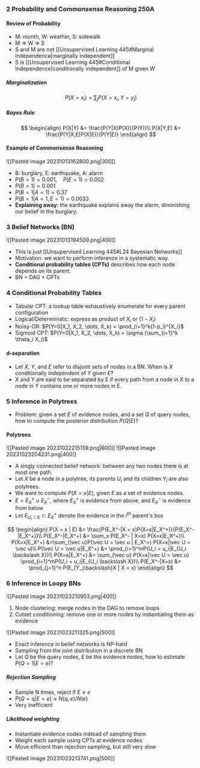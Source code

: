 ### 2 Probability and Commonsense Reasoning 250A
#### Review of Probability

* M: month, W: weather, S: sidewalk
* M => W => S
* S and M are not [[Unsupervised Learning 445#Marginal independence|marginally independent]]
* S is [[Unsupervised Learning 445#Conditional Independence|conditionally independent]] of M given W

##### Marginalization

$$
P(X=x_i) = \sum_j P(X=x_i,Y=y_j)
$$

##### Bayes Rule

$$
\begin{align}
P(X|Y) &= \frac{P(Y|X)P(X)}{P(Y)}\\
P(X|Y,E) &= \frac{P(Y|X,E)P(X|E)}{P(Y|E)}
\end{align}
$$

#### Example of Commonsense Reasoning

![[Pasted image 20231013162800.png|300]]

* B: burglary, E: earthquake, A: alarm
* $P(B=1) = 0.001, \quad P(E=1) = 0.002$
* $P(B = 1) = 0.001$
* $P(B=1|A=1) = 0.37$
* $P(B=1|A=1,E=1) = 0.0033$
* **Explaining away**: the earthquake explains away the alarm, diminishing our belief in the burglary.

### 3 Belief Networks (BN)

![[Pasted image 20231013194509.png|400]]

* This is just [[Unsupervised Learning 445#L24 Bayesian Networks]]
* Motivation: we want to perform inference in a systematic way.
* **Conditional probability tables (CPTs)** describes how each node depends on its parent.
* BN = DAG + CPTs

### 4 Conditional Probability Tables

* Tabular CPT: a lookup table exhaustively enumerate for every parent configuration
* Logical/Deterministic: express as product of $X_i$ or $(1-X_i)$
* Noisy-OR: $P(Y=0|X_1, X_2, \dots, X_k) = \prod_{i=1}^k(1-p_i)^{X_i}$
* Sigmoid CPT: $P(Y=0|X_1, X_2, \dots, X_k) = \sigma (\sum_{i=1}^k \theta_i X_i)$

#### d-separation

* Let $X$, $Y$, and $E$ refer to disjoint sets of nodes in a BN. When is $X$ conditionally independent of $Y$ given $E$?
* X and Y are said to be separated by E if every path from a node in X to a node in Y contains one or more nodes in E.

### 5 Inference in Polytrees

* Problem: given a set $E$ of evidence nodes, and a set $Q$ of query nodes, how to compute the posterior distribution $P(Q|E)$?

#### Polytrees

![[Pasted image 20231022215159.png|600]]
![[Pasted image 20231023204231.png|400]]

* A singly connected belief network: between any two nodes there is at most one path.
* Let $X$ be a node in a polytree, its parents $U_i$ and its children $Y_i$ are also polytrees.
* We want to compute $P(X = x|E)$, given $E$ as a set of evidence nodes.
* $E = E_X^+ \cup E_X^-$, where $E_X^+$ is evidence from above, and $E_X^-$ is evidence from below
* Let $E_{U_i \backslash X} \subset E_X^+$ denote the evidence in the $i^{th}$ parent's box

$$
\begin{align}
P(X = x | E) &= \frac{P(E_X^-|X = x)P(X=x|E_X^+)}{P(E_X^-|E_X^+)}\\
P(E_X^-|E_X^+) &= \sum_x P(E_X^- | X=x) P(X=x|E_X^+)\\
P(X=x|E_X^+) &=\sum_{\vec u}P(\vec U = \vec u | E_X^+) P(X=x|\vec U = \vec u)\\
P(\vec U = \vec u|E_X^+) &= \prod_{i=1}^mP(U_i = u_i|E_{U_i \backslash X})\\
P(X=x|E_X^+) &= \sum_{\vec u} P(X=x|\vec U = \vec u) \prod_{i=1}^mP(U_i = u_i|E_{U_i \backslash X})\\
P(E_X^-|X=x) &= \prod_{j=1}^n P(E_{Y_j\backslash}X | X = x)
\end{align}
$$

### 6 Inference in Loopy BNs

![[Pasted image 20231023210953.png|400]]

1. Node clustering: merge nodes in the DAG to remove loops
2. Cutset conditioning: remove one or more nodes by instantiating them as evidence

![[Pasted image 20231023211325.png|500]]

* Exact inference in belief networks is NP-hard
* Sampling from the joint distribution in a discrete BN
* Let $Q$ be the query nodes, $E$ be the evidence nodes, how to estimate $P(Q=1|E=e)$?

##### Rejection Sampling

* Sample N times, reject if $E \neq e$
* $P(Q=q|E=e) \approx N(q,e) / N(e)$
* Very inefficient

##### Likelihood weighting

* Instantiate evidence nodes instead of sampling them
* Weight each sample using CPTs at evidence nodes
* Move efficient than rejection sampling, but still very slow

![[Pasted image 20231023213741.png|500]]